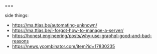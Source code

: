===

side things:

- https://ma.ttias.be/automating-unknown/
- https://ma.ttias.be/i-forgot-how-to-manage-a-server/
- https://honest.engineering/posts/why-use-graphql-good-and-bad-reasons
- https://news.ycombinator.com/item?id=17830235
